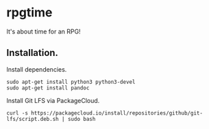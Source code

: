 # rpgtime

It's about time for an RPG!

## Installation.

Install dependencies.

    sudo apt-get install python3 python3-devel
    sudo apt-get install pandoc

Install Git LFS via PackageCloud.

    curl -s https://packagecloud.io/install/repositories/github/git-lfs/script.deb.sh | sudo bash

